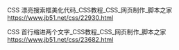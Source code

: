 <!--  CSS3实现文字浮雕效果，镂刻效果，火焰文字_CSS教程_CSS_网页制作_脚本之家 https://www.jb51.net/css/714601.html -->

CSS 漂亮搜索框美化代码_CSS教程_CSS_网页制作_脚本之家 https://www.jb51.net/css/22930.html 

CSS 首行缩进两个文字_CSS教程_CSS_网页制作_脚本之家 https://www.jb51.net/css/23682.html 
